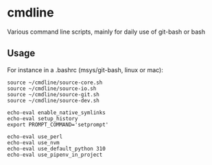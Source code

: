 # cmdline
Various command line scripts, mainly for daily use of git-bash or bash

## Usage

For instance in a .bashrc (msys/git-bash, linux or mac):
```shell
source ~/cmdline/source-core.sh
source ~/cmdline/source-io.sh
source ~/cmdline/source-git.sh
source ~/cmdline/source-dev.sh

echo-eval enable_native_symlinks
echo-eval setup_history
export PROMPT_COMMAND='setprompt'

echo-eval use_perl
echo-eval use_nvm
echo-eval use_default_python 310
echo-eval use_pipenv_in_project
```
